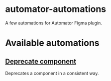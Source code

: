 # automator-automations

A few automations for Automator Figma plugin.

# Available automations

## [Deprecate component](https://github.com/honzatmn/automator-automations/blob/main/automations/deprecate-components.json)

Deprecates a component in a consistent way.
